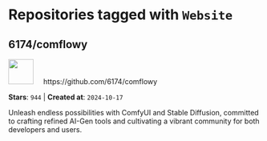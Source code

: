 # Repositories tagged with `Website`


## 6174/comflowy


<a href='https://github.com/6174/comflowy'>
<img src="https://avatars.githubusercontent.com/u/3872872?v=4" width="50" height="50"></a> &nbsp; &nbsp; https://github.com/6174/comflowy

**Stars**: `944` | **Created at**: `2024-10-17`


Unleash endless possibilities with ComfyUI and Stable Diffusion, committed to crafting refined AI-Gen tools and cultivating a vibrant community for both developers and users. 
